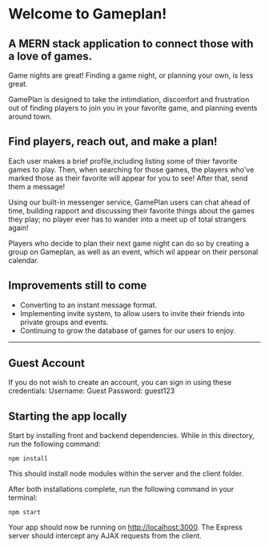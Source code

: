 # Welcome to Gameplan!

## A MERN stack application to connect those with a love of games.

Game nights are great! Finding a game night, or planning your own, is less great.

GamePlan is designed to take the intimdiation, discomfort and frustration out of finding players to join you in your favorite game, and planning events around town.

## Find players, reach out, and make a plan!

Each user makes a brief profile,including listing some of thier favorite games to play. Then, when searching for those games, the players who've marked those as their favorite will appear for you to see! After that, send them a message!

Using our built-in messenger service, GamePlan users can chat ahead of time, building rapport and discussing their favorite things about the games they play; no player ever has to wander into a meet up of total strangers again!

Players who decide to plan their next game night can do so by creating a group on Gameplan, as well as an event, which wil appear on their personal calendar. 

## Improvements still to come

- Converting to an instant message format.
- Implementing invite system, to allow users to invite their friends into private groups and events.
- Continuing to grow the database of games for our users to enjoy. 

----------------------------------------------------------------------------------------------------------------------------------------

## Guest Account
If you do not wish to create an account, you can sign in using these credentials:
Username: Guest
Password: guest123

## Starting the app locally

Start by installing front and backend dependencies. While in this directory, run the following command:

```
npm install
```

This should install node modules within the server and the client folder.

After both installations complete, run the following command in your terminal:

```
npm start
```

Your app should now be running on <http://localhost:3000>. The Express server should intercept any AJAX requests from the client.

